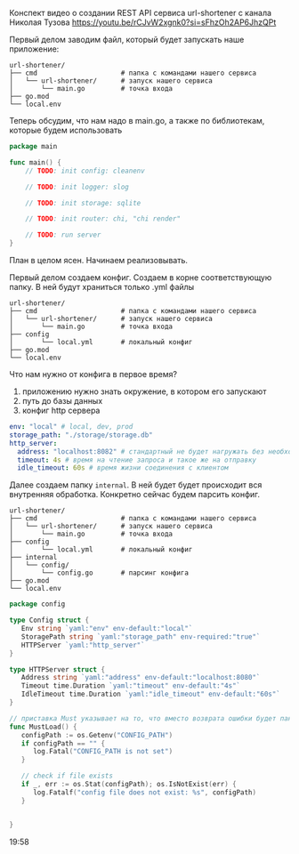Конспект видео о создании REST API сервиса url-shortener с канала Николая Тузова
https://youtu.be/rCJvW2xgnk0?si=sFhzOh2AP6JhzQPt

Первый делом заводим файл, который будет запускать наше приложение:

```
url-shortener/
├── cmd                     # папка с командами нашего сервиса
│   └── url-shortener/      # запуск нашего сервиса
│       └── main.go         # точка входа
├── go.mod
└── local.env
```

Теперь обсудим, что нам надо в main.go, а также по библиотекам, которые будем использовать

```go
package main

func main() {
    // TODO: init config: cleanenv

    // TODO: init logger: slog

    // TODO: init storage: sqlite

    // TODO: init router: chi, "chi render"

    // TODO: run server
}
```

План в целом ясен. Начинаем реализовывать.

Первый делом создаем конфиг.
Создаем в корне соответствующую папку. В ней будут храниться только .yml файлы

```
url-shortener/
├── cmd                     # папка с командами нашего сервиса
│   └── url-shortener/      # запуск нашего сервиса
│       └── main.go         # точка входа
├── config
│       └── local.yml       # локальный конфиг
├── go.mod
└── local.env
```

Что нам нужно от конфига в первое время?

1. приложению нужно знать окружение, в котором его запускают
2. путь до базы данных
3. конфиг http сервера

```yml
env: "local" # local, dev, prod
storage_path: "./storage/storage.db"
http_server:
  address: "localhost:8082" # стандартный не будет нагружать без необходимости
  timeout: 4s # время на чтение запроса и такое же на отправку
  idle_timeout: 60s # время жизни соединения с клиентом
```

Далее создаем папку `internal`. В ней будет будет происходит вся внутренняя обработка.
Конкретно сейчас будем парсить конфиг.

```
url-shortener/
├── cmd                     # папка с командами нашего сервиса
│   └── url-shortener/      # запуск нашего сервиса
│       └── main.go         # точка входа
├── config
│       └── local.yml       # локальный конфиг
├── internal
│   └── config/
│       └── config.go       # парсинг конфига
├── go.mod
└── local.env
```

```go
package config

type Config struct {
   Env string `yaml:"env" env-default:"local"`
   StoragePath string `yaml:"storage_path" env-required:"true"`
   HTTPServer `yaml:"http_server"`
}

type HTTPServer struct {
   Address string `yaml:"address" env-default:"localhost:8080"`
   Timeout time.Duration `yaml:"timeout" env-default:"4s"`
   IdleTimeout time.Duration `yaml:"idle_timeout" env-default:"60s"`
}

// приставка Must указывает на то, что вместо возврата ошибки будет паника
func MustLoad() {
   configPath := os.Getenv("CONFIG_PATH")
   if configPath == "" {
      log.Fatal("CONFIG_PATH is not set")
   }

   // check if file exists
   if _, err := os.Stat(configPath); os.IsNotExist(err) {
      log.Fatalf("config file does not exist: %s", configPath)
   }


}
```

19:58
